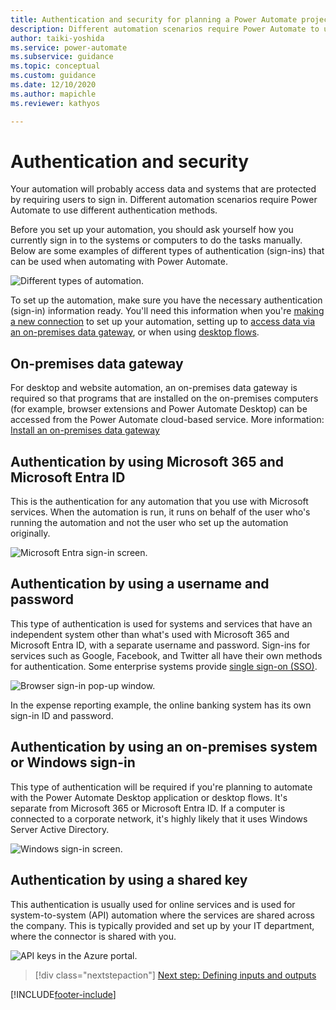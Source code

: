 ```yaml
---
title: Authentication and security for planning a Power Automate project | Microsoft Docs
description: Different automation scenarios require Power Automate to use different authentication methods. This article explains them.
author: taiki-yoshida
ms.service: power-automate
ms.subservice: guidance
ms.topic: conceptual
ms.custom: guidance
ms.date: 12/10/2020
ms.author: mapichle
ms.reviewer: kathyos

---
```


# Authentication and security

Your automation will probably access data and systems that are protected
by requiring users to sign in. Different automation scenarios require Power
Automate to use different authentication methods.

Before you set up your automation, you should ask yourself how you currently
sign in to the systems or computers to do the tasks manually. Below are some
examples of different types of authentication (sign-ins) that can be used when
automating with Power Automate.

![Different types of automation.](media/automation-types.png "Different types of automation")

To set up the automation, make sure you have the necessary authentication
(sign-in) information ready. You'll need this information when you're [making a new connection](../../add-manage-connections.md) to set up your automation, setting up to [access data via an on-premises data gateway](../../add-manage-connections.md#connect-to-your-data-through-an-on-premises-data-gateway),
or when using [desktop flows](../../desktop-flows/introduction.md).

## On-premises data gateway

For desktop and website automation, an on-premises data gateway is required so that programs that are installed on the on-premises computers (for example, browser extensions and Power Automate Desktop) can be accessed from the Power Automate cloud-based
service. More information: [Install an on-premises data gateway](/data-integration/gateway/service-gateway-install)

## Authentication by using Microsoft 365 and Microsoft Entra ID

This is the authentication for any automation that you use with Microsoft
services. When the automation is run, it runs on behalf of the user
who's running the automation and not the user who set up the automation originally.

![Microsoft Entra sign-in screen.](media/azure-ad-login.png "Microsoft Entra sign-in screen")

## Authentication by using a username and password

This type of authentication is used for systems and services that have an
independent system other than what's used with Microsoft 365 and Microsoft Entra ID, with a separate username and password. Sign-ins for services such as Google, Facebook, and
Twitter all have their own methods for authentication. Some enterprise systems provide
[single sign-on (SSO)](/azure/active-directory/manage-apps/what-is-single-sign-on).

![Browser sign-in pop-up window.](media/browser-login.png "Browser sign-in popup window")

In the expense reporting example, the online banking system has its own sign-in ID and password.

## Authentication by using an on-premises system or Windows sign-in

This type of authentication will be required if you're planning to automate with the Power Automate Desktop application or desktop flows. It's separate from Microsoft 365 or Microsoft Entra ID. If a computer is connected to a corporate
network, it's highly likely that it uses Windows Server Active Directory.

![Windows sign-in screen.](media/windows-login.jpg "Windows sign-in screen")

## Authentication by using a shared key

This authentication is usually used for online services and is used for
system-to-system (API) automation where the services are shared across the
company. This is typically provided and set up by your IT department, where the
connector is shared with you.

![API keys in the Azure portal.](media/azure-api-key.png "API keys in the Azure portal")

> [!div class="nextstepaction"]
> [Next step: Defining inputs and outputs](define-input-output.md)

[!INCLUDE[footer-include](../../includes/footer-banner.md)]